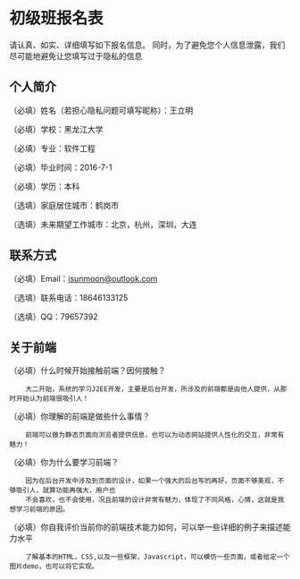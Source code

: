 # 初级班报名表

请认真、如实、详细填写如下报名信息。
同时，为了避免您个人信息泄露，我们尽可能地避免让您填写过于隐私的信息

## 个人简介

（必填）姓名（若担心隐私问题可填写昵称）：王立明

（必填）学校：黑龙江大学

（必填）专业：软件工程

（必填）毕业时间：2016-7-1

（必填）学历：本科

（选填）家庭居住城市：鹤岗市

（选填）未来期望工作城市：北京，杭州，深圳，大连

## 联系方式

（必填）Email：isunmoon@outlook.com

（选填）联系电话：18646133125

（选填）QQ：79657392

## 关于前端

（必填）什么时候开始接触前端？因何接触？
       
        大二开始，系统的学习J2EE开发，主要是后台开发，所涉及的前端都是由他人提供，从那时开始认为前端很吸引人！

（必填）你理解的前端是做些什么事情？
        
        前端可以做为静态页面向浏览者提供信息，也可以为动态网站提供人性化的交互，非常有魅力！

（必填）你为什么要学习前端？
        
        因为在后台开发中涉及到页面的设计，如果一个强大的后台写的再好，页面不够美观，不够吸引人，就算功能再强大，用户也
        不会喜欢，也不会使用，况且前端的设计非常有魅力，体现了不同风格，心情，这就是我想学习前端的原因。

（必填）你自我评价当前你的前端技术能力如何，可以举一些详细的例子来描述能力水平
        
        了解基本的HTML，CSS,以及一些框架，Javascript，可以模仿一些页面，或者给定一个图片demo，也可以将它实现。
  
